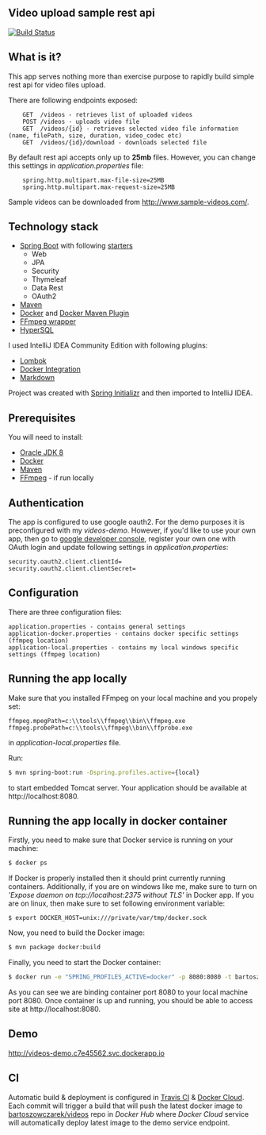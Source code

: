 ## Video upload sample rest api
[![Build Status](https://travis-ci.org/bowczarek/videos.svg?branch=master)](https://travis-ci.org/bowczarek/videos)
## What is it?
This app serves nothing more than exercise purpose to rapidly build simple rest api for video files upload.

There are following endpoints exposed:
```
    GET  /videos - retrieves list of uploaded videos
    POST /videos - uploads video file
    GET  /videos/{id} - retrieves selected video file information (name, filePath, size, duration, video_codec etc)
    GET  /videos/{id}/download - downloads selected file
```

By default rest api accepts only up to **25mb** files. However, you can change this settings in *application.properties* file:
```
    spring.http.multipart.max-file-size=25MB
    spring.http.multipart.max-request-size=25MB
```

Sample videos can be downloaded from http://www.sample-videos.com/.

## Technology stack
* [Spring Boot](https://projects.spring.io/spring-boot/) with following [starters](https://github.com/spring-projects/spring-boot/tree/master/spring-boot-starters)
    * Web
    * JPA
    * Security
    * Thymeleaf
    * Data Rest
    * OAuth2
* [Maven](http://maven.apache.org/)
* [Docker](https://www.docker.com/) and [Docker Maven Plugin](https://github.com/spotify/docker-maven-plugin)
* [FFmpeg wrapper](https://github.com/bramp/ffmpeg-cli-wrapper)
* [HyperSQL](http://hsqldb.org/)

I used IntelliJ IDEA Community Edition with following plugins:
* [Lombok](https://github.com/mplushnikov/lombok-intellij-plugin)
* [Docker Integration](https://plugins.jetbrains.com/plugin/7724-docker-integration)
* [Markdown](https://daringfireball.net/projects/markdown/)

Project was created with [Spring Initializr](https://start.spring.io/) and then imported to IntelliJ IDEA.
## Prerequisites
You will need to install:
* [Oracle JDK 8](http://www.oracle.com/technetwork/java/javase/downloads/jdk8-downloads-2133151.html)
* [Docker](https://www.docker.com/)
* [Maven](http://maven.apache.org/)
* [FFmpeg](https://ffmpeg.org/) - if run locally
## Authentication
The app is configured to use google oauth2. For the demo purposes it is preconfigured
with my *videos-demo*. However, if you'd like to use your own app, then go to [google developer console](https://console.developers.google.com/),
register your own one with OAuth login and update following settings in *application.properties*:

```
security.oauth2.client.clientId=
security.oauth2.client.clientSecret=
```
## Configuration
There are three configuration files:
```
application.properties - contains general settings
application-docker.properties - contains docker specific settings (ffmpeg location)
application-local.properties - contains my local windows specific settings (ffmpeg location)
```
## Running the app locally
Make sure that you installed FFmpeg on your local machine and you propely set:
```
ffmpeg.mpegPath=c:\\tools\\ffmpeg\\bin\\ffmpeg.exe
ffmpeg.probePath=c:\\tools\\ffmpeg\\bin\\ffprobe.exe
```
in *application-local.properties* file.

Run:
``` bash
$ mvn spring-boot:run -Dspring.profiles.active={local}
```
to start embedded Tomcat server. Your application should be available at http://localhost:8080.
## Running the app locally in docker container
Firstly, you need to make sure that Docker service is running on your machine:
```bash
$ docker ps
```
If Docker is properly installed then it should print currently running containers.
Additionally, if you are on windows like me, make sure to turn on *'Expose daemon on tcp://localhost:2375 without TLS'* in Docker app.
If you are on linux, then make sure to set following environment variable:
```
$ export DOCKER_HOST=unix:///private/var/tmp/docker.sock
```
Now, you need to build the Docker image:
``` bash
$ mvn package docker:build
```
Finally, you need to start the Docker container:
``` bash
$ docker run -e "SPRING_PROFILES_ACTIVE=docker" -p 8080:8080 -t bartoszowczarek/videos
```
As you can see we are binding container port 8080 to your local machine port 8080.
Once container is up and running, you should be able to access site at http://localhost:8080.
## Demo
http://videos-demo.c7e45562.svc.dockerapp.io
## CI
Automatic build & deployment is configured in [Travis CI](https://travis-ci.org/bowczarek/videos) & [Docker Cloud](https://cloud.docker.com). Each commit will trigger a build that will push
the latest docker image to [bartoszowczarek/videos](https://hub.docker.com/r/bartoszowczarek/videos/) repo in *Docker Hub*
where *Docker Cloud* service will automatically deploy latest image to the demo service endpoint.
